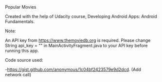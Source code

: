 Popular Movies

Created with the help of Udacity course, Developing Android Apps: Android Fundamentals.


Note:

An API key from https://www.themoviedb.org is required. 
Please change String api_key = "" in MainActivityFragment.java to your API key before running this app.


Code source used:

-https://gist.github.com/anonymous/1c04bf2423579e9d2dcd. (Add network call)
